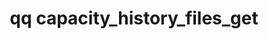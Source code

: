 ---
category: capacity
command: capacity_history_files_get
keywords: qq, qq_cli, capacity_history_files_get
optional_options:
- alternate: []
  help: Time period to retrieve, in epoch seconds.
  name: --timestamp
  required: true
permalink: /qq-cli-command-guide/capacity/capacity_history_files_get.html
positional_options: []
sidebar: qq_cli_command_reference_sidebar
summary: This section explains how to use the <code>qq capacity_history_files_get</code>
  command.
synopsis: Get historical largest file data.
title: qq capacity_history_files_get
usage: qq capacity_history_files_get [-h] --timestamp TIMESTAMP

---